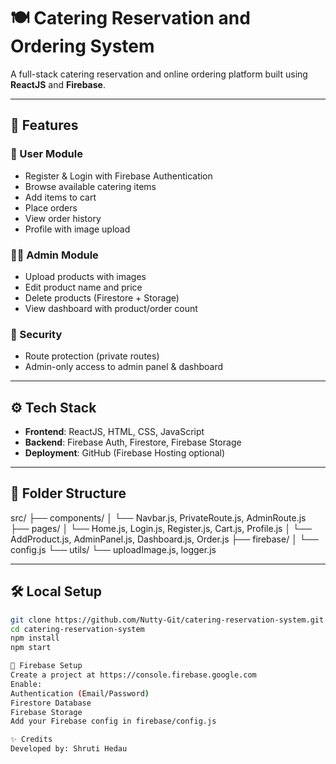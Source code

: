 # 🍽️ Catering Reservation and Ordering System

A full-stack catering reservation and online ordering platform built using **ReactJS** and **Firebase**.

---

## 🚀 Features

### 👥 User Module
- Register & Login with Firebase Authentication
- Browse available catering items
- Add items to cart
- Place orders
- View order history
- Profile with image upload

### 🧑‍💼 Admin Module
- Upload products with images
- Edit product name and price
- Delete products (Firestore + Storage)
- View dashboard with product/order count

### 🔐 Security
- Route protection (private routes)
- Admin-only access to admin panel & dashboard

---

## ⚙️ Tech Stack

- **Frontend**: ReactJS, HTML, CSS, JavaScript
- **Backend**: Firebase Auth, Firestore, Firebase Storage
- **Deployment**: GitHub (Firebase Hosting optional)

---

## 📁 Folder Structure

src/
├── components/
│ └── Navbar.js, PrivateRoute.js, AdminRoute.js
├── pages/
│ └── Home.js, Login.js, Register.js, Cart.js, Profile.js
│ └── AddProduct.js, AdminPanel.js, Dashboard.js, Order.js
├── firebase/
│ └── config.js
└── utils/
└── uploadImage.js, logger.js


---

## 🛠️ Local Setup

```bash
git clone https://github.com/Nutty-Git/catering-reservation-system.git
cd catering-reservation-system
npm install
npm start

🔐 Firebase Setup
Create a project at https://console.firebase.google.com
Enable:
Authentication (Email/Password)
Firestore Database
Firebase Storage
Add your Firebase config in firebase/config.js

✨ Credits
Developed by: Shruti Hedau

